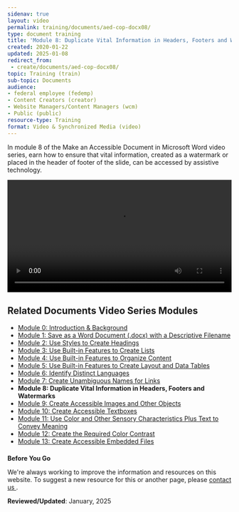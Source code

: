 ```yaml
---
sidenav: true
layout: video
permalink: training/documents/aed-cop-docx08/
type: document training
title: 'Module 8: Duplicate Vital Information in Headers, Footers and Watermarks'
created: 2020-01-22
updated: 2025-01-08
redirect_from:
 - create/documents/aed-cop-docx08/
topic: Training (train)
sub-topic: Documents
audience:
- federal employee (fedemp)
- Content Creators (creator)
- Website Managers/Content Managers (wcm)
- Public (public)
resource-type: Training
format: Video & Synchronized Media (video)
---
```

In module 8 of the Make an Accessible Document in Microsoft Word video series, earn how to ensure that vital information, created as a watermark or placed in the header of footer of the slide, can be accessed by assistive technology.

<video controls="controls" data-vscid="3qesx4ovd" style="width:100%"><source src="https://training.section508.gov/assets/videos/aed-cop-docx-08-oc.mp4" type="video/mp4" /></video>

## Related Documents Video Series Modules

  * [Module 0: Introduction & Background][0]
  * [Module 1: Save as a Word Document (.docx) with a Descriptive Filename][1]
  * [Module 2: Use Styles to Create Headings][2]
  * [Module 3: Use Built-in Features to Create Lists][3]
  * [Module 4: Use Built-in Features to Organize Content][4]
  * [Module 5: Use Built-in Features to Create Layout and Data Tables][5]
  * [Module 6: Identify Distinct Languages][6]
  * [Module 7: Create Unambiguous Names for Links][7]
  * **Module 8: Duplicate Vital Information in Headers, Footers and Watermarks**
  * [Module 9: Create Accessible Images and Other Objects][9]
  * [Module 10: Create Accessible Textboxes][10]
  * [Module 11: Use Color and Other Sensory Characteristics Plus Text to Convey Meaning][11]
  * [Module 12: Create the Required Color Contrast][12]
  * [Module 13: Create Accessible Embedded Files][13]

<div class="border-base radius-lg border-1px" style="margin-top: 1.5em;">
<div class="padding-1">
<p class="text-large"><strong>Before You Go</strong></p>
<p>We're always working to improve the information and resources on this website. To suggest a new resource for this or another page, please <a href="mailto:section.508@gsa.gov">contact us
</a>.</p>
</div>
</div>

**Reviewed/Updated**: January, 2025

[0]: {{site.baseurl}}/training/documents/aed-cop-docx00/
[1]: {{site.baseurl}}/training/documents/aed-cop-docx01/
[2]: {{site.baseurl}}/training/documents/aed-cop-docx02/
[3]: {{site.baseurl}}/training/documents/aed-cop-docx03/
[4]: {{site.baseurl}}/training/documents/aed-cop-docx04/
[5]: {{site.baseurl}}/training/documents/aed-cop-docx05/
[6]: {{site.baseurl}}/training/documents/aed-cop-docx06/
[7]: {{site.baseurl}}/training/documents/aed-cop-docx07/
[8]: {{site.baseurl}}/training/documents/aed-cop-docx08/
[9]: {{site.baseurl}}/training/documents/aed-cop-docx09/
[10]: {{site.baseurl}}/training/documents/aed-cop-docx10/
[11]: {{site.baseurl}}/training/documents/aed-cop-docx11/
[12]: {{site.baseurl}}/training/documents/aed-cop-docx12/
[13]: {{site.baseurl}}/training/documents/aed-cop-docx13/